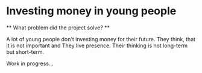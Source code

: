 # Investing money in young people

** What problem did the project solve? **

A lot of young people don't investing money for their future. They think, that it is not important and They live presence. Their thinking is not long-term but short-term.  

Work in progress...
